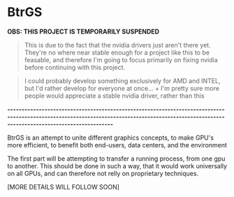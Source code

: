 # BtrGS

**OBS: THIS PROJECT IS TEMPORARILY SUSPENDED**
>This is due to the fact that the nvidia drivers just aren't there yet. They're no where near stable enough for a project like this to be feasable, and therefore I'm going to focus primarily on fixing nvidia before continuing with this project.

>I could probably develop something exclusively for AMD and INTEL, but I'd rather develop for everyone at once... + I'm pretty sure more people would appreciate a stable nvidia driver, rather than this

**---------------------------------------------------------------------------------------------------------------------------------------------------------------------------------------------**

BtrGS is an attempt to unite different graphics concepts, to make GPU's more efficient, to benefit both end-users, data centers, and the environment

The first part will be attempting to transfer a running process, from one gpu to another. This should be done in such a way, that it would work universally on all GPUs, and can therefore not relly on proprietary techniques. 

[MORE DETAILS WILL FOLLOW SOON]
